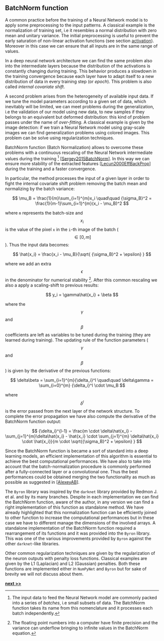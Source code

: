 ## BatchNorm function

A common practice before the training of a Neural Network model is to apply some preprocessing to the input patterns.
A classical example is the normalization of training set, i.e it resembles a normal distribution with zero mean and unitary variance.
The initial preprocessing is useful to prevent the early saturation of non-linear activation functions (see section [activation](./Activations.md)).
Moreover in this case we can ensure that all inputs are in the same range of values.

In a deep neural network architecture we can find the same problem also into the intermediate layers because the distribution of the activations is constantly changing during training.
This behavior produces a slowdown in the training convergence because each layer have to adapt itself to a new distribution of data in every training step (or *epoch*).
This problem is also called *internal covariate shift*.

A second problem arises from the heterogeneity of available input data.
If we tune the model parameters according to a given set of data, which inevitably will be limited, we can meet problems during the generalization, i.e the validation of our model using new data, to new samples if they belongs to an equivalent but deformed distribution: this kind of problem passes under the name of *over-fitting*.
A classical example is given by the image detection: if we train a Neural Network model using gray-scale images we can find generalization problems using colored images.
This problem can be solve using regularization techniques.

BatchNorm function (Batch Normalization) allows to overcome these problems with a continuous rescaling of the Neural Network intermediate values during the training [^1] [[Sergey2015BatchNorm](https://ui.adsabs.harvard.edu/\#abs/2015arXiv150203167I)].
In this way we can ensure more stability of the extracted features [[Lecun2000EffBackProp](http://yann.lecun.com/exdb/publis/pdf/lecun-98b.pdf)] during the training and a faster convergence.

In particular, the method processes the input of a given layer in order to fight the internal covariate shift problem removing the batch mean and normalizing by the batch variance:

$$
\mu_B = \frac{1}{m}\sum_{i=1}^{m}x_i \quad\quad {\sigma_B}^2 = \frac{1}{m-1}\sum_{i=1}^{m}(x_i - \mu_B)^2
$$

where `m` represents the batch-size and $$x_i$$ is the value of the pixel `x` in the `i`-th image of the batch ($$\in[0, m]$$).
Thus the input data becomes:

$$
\hat{x_i} = \frac{x_i - \mu_B}{\sqrt{ {\sigma_B}^2 + \epsilon} }
$$

where we add an extra $$\epsilon$$ in the denominator for numerical stability [^2].
After this common rescaling we also a apply a scaling-shift to previous results:

$$
y_i = \gamma\hat{x_i} + \beta
$$

where the $$\gamma$$ and $$\beta$$ coefficients are left as variables to be tuned during the training (they are learned during training).
The updating rule of the function parameters ($$\gamma$$ and $$\beta$$) is given by the derivative of the previous functions:

$$
\delta\beta = \sum_{i=1}^{m}{\delta_i}^l \quad\quad \delta\gamma = \sum_{i=0}^{m} {\delta_i}^l \cdot \mu_B
$$

where $$\delta^l$$ is the error passed from the next layer of the network structure.
To complete the error propagation we have also compute the derivative of the BatchNorm function output:

$$
{\delta_i}^{l-1} = \frac{m \cdot \delta\hat{x_i} - \sum_{j=1}^{m}\delta\hat{x_i} - \hat{x_i} \cdot \sum_{j=1}^{m} \delta\hat{x_i} \cdot \hat{x_i}}{m \cdot \sqrt{{\sigma_B}^2 + \epsilon} }
$$

Since the BatchNorm function is became a sort of standard into a deep learning models, an efficient implementation of this algorithm is essential to achieve the best computational performances.
We have also to take into account that the batch-normalization procedure is commonly performed after a fully-connected layer or a convolutional one.
Thus the best performances could be obtained merging the two functionality as much as possible as suggested in [[AlexeyAB](https://github.com/AlexeyAB/darknet)].

The `Byron` library was inspired by the `darknet` library provided by Redmon J. et al. and by its many branches.
Despite in each implementation we can find the BatchNorm function, aware of the author, in any version we can find a right implementation of this function as standalone method.
We have already highlighted that this normalization function can be efficiently joined to other function to increase the computational performances but in these case we have to different manage the dimensions of the involved arrays.
A standalone implementation of the BatchNorm function required a rearrangement of its functions and it was provided into the `Byron` library.
This was one of the various improvements provided by `Byron` against the other `darknet`-like libraries.

Other common regularization techniques are given by the regularization of the neuron outputs with penalty loss functions.
Classical examples are given by the L1 (Laplacian) and L2 (Gaussian) penalties.
Both these functions are implemented either in `NumPyNet` and `Byron` but for sake of brevity we will not discuss about them.


[^1]: The input data to feed the Neural Network model are commonly packed into a series of *batches*, i.e small subsets of data. The BatchNorm function takes its name from this nomenclature and it processes each batch independently.

[^2]: The floating point numbers into a computer have finite precision and the variance can underflow bringing to infinite values in the BatchNorm equation.

[**next >>**](./Dropout.md)
